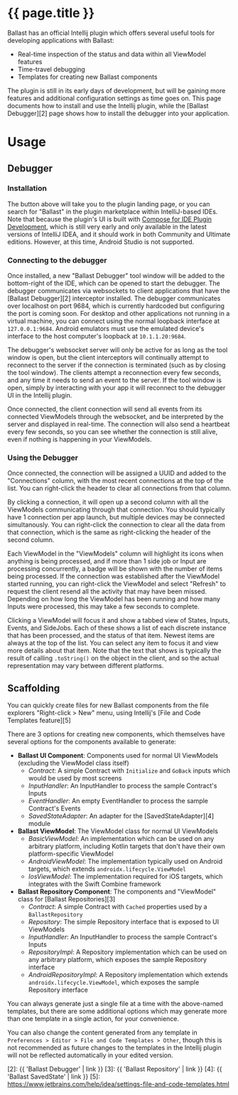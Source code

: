 ---
---

# {{ page.title }}

Ballast has an official Intellij plugin which offers several useful tools for developing applications with Ballast:

- Real-time inspection of the status and data within all ViewModel features
- Time-travel debugging
- Templates for creating new Ballast components

The plugin is still in its early days of development, but will be gaining more features and additional configuration 
settings as time goes on. This page documents how to install and use the Intellij plugin, while the 
[Ballast Debugger][2] page shows how to install the debugger into your application.

<div id="intellij-plugin-card"></div>

# Usage

## Debugger

<div id="intellij-plugin-button"></div>

### Installation

The button above will take you to the plugin landing page, or you can search for "Ballast" in the plugin marketplace
within IntelliJ-based IDEs. Note that because the plugin's UI is built with [Compose for IDE Plugin Development][1],
which is still very early and only available in the latest versions of IntelliJ IDEA, and it should work in both
Community and Ultimate editions. However, at this time, Android Studio is not supported.

### Connecting to the debugger

Once installed, a new "Ballast Debugger" tool window will be added to the bottom-right of the IDE, which can be opened
to start the debugger. The debugger communicates via websockets to client applications that have the 
[Ballast Debugger][2] interceptor installed. The debugger communicates over localhost on port 9684, which is currently
hardcoded but configuring the port is coming soon. For desktop and other applications not running in a virtual machine, 
you can connect using the normal loopback interface at `127.0.0.1:9684`. Android emulators must use the emulated 
device's interface to the host computer's loopback at `10.1.1.20:9684`.

The debugger's websocket server will only be active for as long as the tool window is open, but the client interceptors
will continually attempt to reconnect to the server if the connection is terminated (such as by closing the tool 
window). The clients attempt a reconnection every few seconds, and any time it needs to send an event to the server. If
the tool window is open, simply by interacting with your app it will reconnect to the debugger UI in the Intellij 
plugin.

Once connected, the client connection will send all events from its connected ViewModels through the websocket, and be 
interpreted by the server and displayed in real-time. The connection will also send a heartbeat every few seconds, so
you can see whether the connection is still alive, even if nothing is happening in your ViewModels.

### Using the Debugger

Once connected, the connection will be assigned a UUID and added to the "Connections" column, with the most recent 
connections at the top of the list. You can right-click the header to clear all connections from that column.

By clicking a connection, it will open up a second column with all the ViewModels communicating through that connection.
You should typically have 1 connection per app launch, but multiple devices may be connected simultanously. You can 
right-click the connection to clear all the data from that connection, which is the same as right-clicking the header
of the second column.

Each ViewModel in the "ViewModels" column will highlight its icons when anything is being processed, and if more than
1 side job or Input are processing concurrently, a badge will be shown with the number of items being processed. If the
connection was established after the ViewModel started running, you can right-click the ViewModel and select "Refresh"
to request the client resend all the activity that may have been missed. Depending on how long the ViewModel has been 
running and how many Inputs were processed, this may take a few seconds to complete.

Clicking a ViewModel will focus it and show a tabbed view of States, Inputs, Events, and SideJobs. Each of these shows
a list of each discrete instance that has been processed, and the status of that item. Newest items are always at the 
top of the list. You can select any item to focus it and view more details about that item. Note that the text that 
shows is typically the result of calling `.toString()` on the object in the client, and so the actual representation
may vary between different platforms. 

## Scaffolding

You can quickly create files for new Ballast components from the file explorers "Right-click > New" menu, using 
Intellij's [File and Code Templates feature][5] 

There are 3 options for creating new components, which themselves have several options for the components available to 
generate:

- **Ballast UI Component**: Components used for normal UI ViewModels (excluding the ViewModel class itself)
  - _Contract_: A simple Contract with `Initialize` and `GoBack` inputs which would be used by most screens
  - _InputHandler_: An InputHandler to process the sample Contract's Inputs
  - _EventHandler_: An empty EventHandler to process the sample Contract's Events
  - _SavedStateAdapter_: An adapter for the [SavedStateAdapter][4] module
- **Ballast ViewModel**: The ViewModel class for normal UI ViewModels
  - _BasicViewModel_: An implementation which can be used on any arbitrary platform, including Kotlin targets that don't have their own platform-specific ViewModel
  - _AndroidViewModel_: The implementation typically used on Android targets, which extends `androidx.lifecycle.ViewModel`
  - _IosViewModel_: The implementation required for iOS targets, which integrates with the Swift Combine framework
- **Ballast Repository Component**: The components and "ViewModel" class for [Ballast Repositories][3]
  - _Contract_: A simple Contract with `Cached` properties used by a `BallastRepository`
  - _Repository_: The simple Repository interface that is exposed to UI ViewModels
  - _InputHandler_: An InputHandler to process the sample Contract's Inputs
  - _RepositoryImpl_: A Repository implementation which can be used on any arbitrary platform, which exposes the sample Repository interface 
  - _AndroidRepositoryImpl_: A Repository implementation which extends `androidx.lifecycle.ViewModel`, which exposes the sample Repository interface

You can always generate just a single file at a time with the above-named templates, but there are some additional 
options which may generate more than one template in a single action, for your convenience.

You can also change the content generated from any template in `Preferences > Editor > File and Code Templates > Other`,
though this is not recommended as future changes to the templates in the Intellij plugin will not be reflected 
automatically in your edited version.

<script src="https://plugins.jetbrains.com/assets/scripts/mp-widget.js"></script>
<script>
  MarketplaceWidget.setupMarketplaceWidget('install', 18702, "#intellij-plugin-button");
  MarketplaceWidget.setupMarketplaceWidget('card', 18702, "#intellij-plugin-card");
</script>

[1]: https://plugins.jetbrains.com/plugin/18439-compose-for-ide-plugin-development-experimental-
[2]: {{ 'Ballast Debugger' | link }}
[3]: {{ 'Ballast Repository' | link }}
[4]: {{ 'Ballast SavedState' | link }}
[5]: https://www.jetbrains.com/help/idea/settings-file-and-code-templates.html

